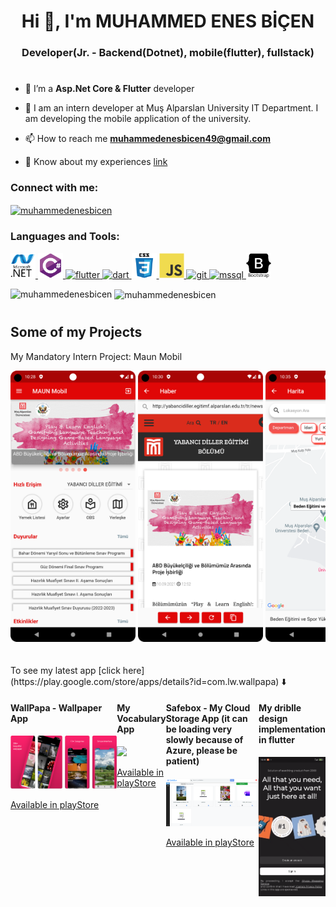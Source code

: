 <h1 align="center">Hi 👋, I'm MUHAMMED ENES BİÇEN</h1>
<h3 align="center">Developer(Jr. - Backend(Dotnet), mobile(flutter), fullstack)</h3>

#

<!--Profile Views-->
<!-- <p align="left"> <img src="https://komarev.com/ghpvc/?username=muhammedenesbicen&label=Profile%20views&color=0e75b6&style=flat" alt="muhammedenesbicen" /> </p> -->

<!--
<p align="left"> <a href="https://github.com/ryo-ma/github-profile-trophy"><img src="https://github-profile-trophy.vercel.app/?username=muhammedenesbicen" alt="muhammedenesbicen" /></a> </p>
-->

- 🌱 I’m a **Asp.Net Core & Flutter** developer

- 💼 I am an intern developer at Muş Alparslan University IT Department. I am developing the mobile application of the university.

- 📫 How to reach me **muhammedenesbicen49@gmail.com**

- 📄 Know about my experiences [link](https://canva.com/design/DAFtyS9HyfA/UNgV1Rh2rSbZTTZ1NWqFuw/edit)
<!---  - 📑 Resume [link](https://resume.io/r/unXHUXq6e) --->

<h3 align="left">Connect with me:</h3>
<p align="left">
<a href="https://linkedin.com/in/muhammedenesbicen" target="blank"><img align="center" src="https://raw.githubusercontent.com/rahuldkjain/github-profile-readme-generator/master/src/images/icons/Social/linked-in-alt.svg" alt="muhammedenesbicen" height="30" width="40" /></a>
<!--
<a href="https://www.hackerrank.com/muhammedenesbic1" target="blank"><img align="center" src="https://raw.githubusercontent.com/rahuldkjain/github-profile-readme-generator/master/src/images/icons/Social/hackerrank.svg" alt="muhammedenesbic1" height="30" width="40" /></a>
  -->
</p>

<h3 align="left">Languages and Tools:</h3>
<p align="left">
</a> <a href="https://dotnet.microsoft.com/" target="_blank" rel="noreferrer"> <img src="https://raw.githubusercontent.com/devicons/devicon/master/icons/dot-net/dot-net-original-wordmark.svg" alt="dotnet" width="40" height="40"/> </a> <a href="https://www.w3schools.com/cs/" target="_blank" rel="noreferrer"> <img src="https://raw.githubusercontent.com/devicons/devicon/master/icons/csharp/csharp-original.svg" alt="csharp" width="40" height="40"/> </a> <a href="https://flutter.dev" target="_blank" rel="noreferrer"> <img src="https://www.vectorlogo.zone/logos/flutterio/flutterio-icon.svg" alt="flutter" width="40" height="40"/> </a> <a href="https://dart.dev" target="_blank" rel="noreferrer"> <img src="https://www.vectorlogo.zone/logos/dartlang/dartlang-icon.svg" alt="dart" width="40" height="40"/> <a href="https://www.w3schools.com/css/" target="_blank" rel="noreferrer"> <img src="https://raw.githubusercontent.com/devicons/devicon/master/icons/css3/css3-original-wordmark.svg" alt="css3" width="40" height="40"/> </a> <a href="https://developer.mozilla.org/en-US/docs/Web/JavaScript" target="_blank" rel="noreferrer"> <img src="https://raw.githubusercontent.com/devicons/devicon/master/icons/javascript/javascript-original.svg" alt="javascript" width="40" height="40"/> </a> <a href="https://git-scm.com/" target="_blank" rel="noreferrer"> <img src="https://www.vectorlogo.zone/logos/git-scm/git-scm-icon.svg" alt="git" width="40" height="40"/> <a href="https://www.microsoft.com/en-us/sql-server" target="_blank" rel="noreferrer"> <img src="https://www.svgrepo.com/show/303229/microsoft-sql-server-logo.svg" alt="mssql" width="40" height="40"/> </a> <a href="https://getbootstrap.com" target="_blank" rel="noreferrer"> <img src="https://raw.githubusercontent.com/devicons/devicon/master/icons/bootstrap/bootstrap-plain-wordmark.svg" alt="bootstrap" width="40" height="40"/> </a></p>

<p><img align="left" src="https://github-readme-stats.vercel.app/api/top-langs?username=muhammedenesbicen&show_icons=true&locale=en&layout=compact" alt="muhammedenesbicen" /></p>

<p>&nbsp;<img align="center" src="https://github-readme-stats.vercel.app/api?username=muhammedenesbicen&show_icons=true&locale=en" alt="muhammedenesbicen" /></p>

#

## Some of my Projects

My Mandatory Intern Project: Maun Mobil

<div style="overflow-x:scroll;white-space: nowrap;">

<img src="https://github.com/MuhammedEnesBicen/MuhammedEnesBicen/blob/main/images/maun/1.png?raw=true" style="width:200px;" style="display: inline-block;">
<img src="https://github.com/MuhammedEnesBicen/MuhammedEnesBicen/blob/main/images/maun/2.png?raw=true" style="width:200px;" style="display: inline-block;">
<img src="https://github.com/MuhammedEnesBicen/MuhammedEnesBicen/blob/main/images/maun/3.png?raw=true" style="width:200px;" style="display: inline-block;">
<img src="https://github.com/MuhammedEnesBicen/MuhammedEnesBicen/blob/main/images/maun/4.png?raw=true" style="width:200px;" style="display: inline-block;">
<img src="https://github.com/MuhammedEnesBicen/MuhammedEnesBicen/blob/main/images/maun/5.png?raw=true" style="width:200px;" style="display: inline-block;">
<img src="https://github.com/MuhammedEnesBicen/MuhammedEnesBicen/blob/main/images/maun/6.png?raw=true" style="width:200px;" style="display: inline-block;">
<img src="https://github.com/MuhammedEnesBicen/MuhammedEnesBicen/blob/main/images/maun/7.png?raw=true" style="width:200px;" style="display: inline-block;">
<img src="https://github.com/MuhammedEnesBicen/MuhammedEnesBicen/blob/main/images/maun/8.png?raw=true" style="width:200px;" style="display: inline-block;">
<img src="https://github.com/MuhammedEnesBicen/MuhammedEnesBicen/blob/main/images/maun/9.png?raw=true" style="width:200px;" style="display: inline-block;">

</div>

<br/>
<br/>
To see my latest app [click here](https://play.google.com/store/apps/details?id=com.lw.wallpapa) ⬇️

<div style="display:flex; ">
<div style="flex=1;">

#### WallPapa - Wallpaper App

  <img src="https://github.com/MuhammedEnesBicen/MuhammedEnesBicen/blob/main/wallpapa.png" >
  
[Available in playStore](https://play.google.com/store/apps/details?id=com.lw.wallpapa)
</div>

<div style="display:flex; ">
<div style="flex=1;">

#### My Vocabulary App

  <img src="https://github.com/MuhammedEnesBicen/MuhammedEnesBicen/blob/main/topwords.gif" width=300>
  
[Available in playStore](https://play.google.com/store/apps/details?id=com.lw.topwords&hl=tr&gl=US)
</div>
<div style="flex=1;">

<div style="display:flex; ">
<div style="flex=1;">

#### Safebox - My Cloud Storage App (it can be loading very slowly because of Azure, please be patient)

  <img src="https://github.com/MuhammedEnesBicen/MuhammedEnesBicen/blob/main/safebox.png" >
  
[Available in playStore](https://safebox20220213121228.azurewebsites.net/)
</div>
<div style="flex=1;">

#### My driblle design implementation in flutter

<img src="https://github.com/MuhammedEnesBicen/implementation-of-a-dribbble-design-in-flutter---shop-app/blob/master/assets/github/applive.gif" width=300>
</div>
</div>

